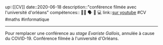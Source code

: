 up::[[CV]]
date::2020-06-18
description::"conférence filmée avec l'université d'orléans"
compétences:: 🧑‍🏫 🗣️ 🧮 💻
link::[sur youtube](https://www.youtube.com/watch?v=fCw2iP04udc)
#CV #maths #informatique 

----
Pour remplacer une conférence au _stage Evariste Gallois_, annulée à cause du COVID-19.
Conférence filmée à l'université d'Orléans.

